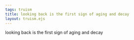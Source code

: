 ```yaml
---
tags: truism
title: looking back is the first sign of aging and decay
layout: truism.ejs
---
```


looking back is the first sign of aging and decay